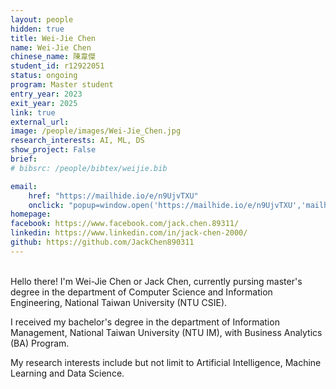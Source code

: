 ```yaml
---
layout: people
hidden: true
title: Wei-Jie Chen
name: Wei-Jie Chen
chinese_name: 陳韋傑
student_id: r12922051
status: ongoing
program: Master student
entry_year: 2023
exit_year: 2025
link: true
external_url:
image: /people/images/Wei-Jie_Chen.jpg
research_interests: AI, ML, DS
show_project: False
brief: 
# bibsrc: /people/bibtex/weijie.bib

email: 
    href: "https://mailhide.io/e/n9UjvTXU" 
    onclick: "popup=window.open('https://mailhide.io/e/n9UjvTXU','mailhidepopup','width=580,height=635'); return false;"
homepage: 
facebook: https://www.facebook.com/jack.chen.89311/
linkedin: https://www.linkedin.com/in/jack-chen-2000/
github: https://github.com/JackChen890311
---
```


<br />
Hello there!  
I'm Wei-Jie Chen or Jack Chen, currently pursing master's degree in the department of Computer Science and Information Engineering, National Taiwan University (NTU CSIE).  

I received my bachelor's degree in the department of Information Management, National Taiwan University (NTU IM), with Business Analytics (BA) Program.  

My research interests include but not limit to Artificial Intelligence, Machine Learning and Data Science.
